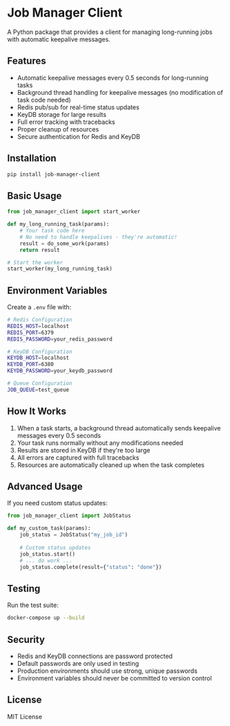 # Job Manager Client

A Python package that provides a client for managing long-running jobs with automatic keepalive messages.

## Features

- Automatic keepalive messages every 0.5 seconds for long-running tasks
- Background thread handling for keepalive messages (no modification of task code needed)
- Redis pub/sub for real-time status updates
- KeyDB storage for large results
- Full error tracking with tracebacks
- Proper cleanup of resources
- Secure authentication for Redis and KeyDB

## Installation

```bash
pip install job-manager-client
```

## Basic Usage

```python
from job_manager_client import start_worker

def my_long_running_task(params):
    # Your task code here
    # No need to handle keepalives - they're automatic!
    result = do_some_work(params)
    return result

# Start the worker
start_worker(my_long_running_task)
```

## Environment Variables

Create a `.env` file with:

```bash
# Redis Configuration
REDIS_HOST=localhost
REDIS_PORT=6379
REDIS_PASSWORD=your_redis_password

# KeyDB Configuration
KEYDB_HOST=localhost
KEYDB_PORT=6380
KEYDB_PASSWORD=your_keydb_password

# Queue Configuration
JOB_QUEUE=test_queue
```

## How It Works

1. When a task starts, a background thread automatically sends keepalive messages every 0.5 seconds
2. Your task runs normally without any modifications needed
3. Results are stored in KeyDB if they're too large
4. All errors are captured with full tracebacks
5. Resources are automatically cleaned up when the task completes

## Advanced Usage

If you need custom status updates:

```python
from job_manager_client import JobStatus

def my_custom_task(params):
    job_status = JobStatus("my_job_id")
    
    # Custom status updates
    job_status.start()
    # ... do work ...
    job_status.complete(result={"status": "done"})
```

## Testing

Run the test suite:

```bash
docker-compose up --build
```

## Security

- Redis and KeyDB connections are password protected
- Default passwords are only used in testing
- Production environments should use strong, unique passwords
- Environment variables should never be committed to version control

## License

MIT License
